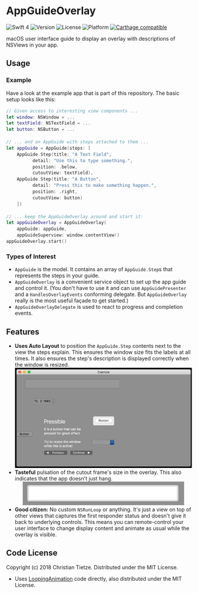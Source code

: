 # AppGuideOverlay

![Swift 4](https://img.shields.io/badge/Swift-4.0-blue.svg?style=flat)
![Version](https://img.shields.io/github/tag/CleanCocoa/AppGuideOverlay.svg?style=flat)
![License](https://img.shields.io/github/license/CleanCocoa/AppGuideOverlay.svg?style=flat)
![Platform](https://img.shields.io/badge/platform-macOS-lightgrey.svg?style=flat)
[![Carthage compatible](https://img.shields.io/badge/Carthage-compatible-4BC51D.svg?style=flat)](https://github.com/Carthage/Carthage)

macOS user interface guide to display an overlay with descriptions of NSViews in your app.

## Usage

### Example

Have a look at the example app that is part of this repository. The basic setup looks like this:

```swift
// Given access to interesting view components ...
let window: NSWindow = ...
let textField: NSTextField = ...
let button: NSButton = ...

// ... and an AppGuide with steps attached to them ...
let appGuide = AppGuide(steps: [
    AppGuide.Step(title: "A Text Field",
          detail: "Use this to type something.",
          position: .below,
          cutoutView: textField),
    AppGuide.Step(title: "A Button",
          detail: "Press this to make something happen.",
          position: .right,
          cutoutView: button)
    ])

// ... keep the AppGuideOverlay around and start it:
let appGuideOverlay = AppGuideOverlay(
    appGuide: appGuide,
    appGuideSuperview: window.contentView!)
appGuideOverlay.start()
```

### Types of Interest

- `AppGuide` is the model. It contains an array of `AppGuide.Step`s that represents the steps in your guide.
- `AppGuideOverlay` is a convenient service object to set up the app guide and control it. (You don't have to use it and can use `AppGuidePresenter` and a `HandlesOverlayEvents` conforming delegate. But `AppGuideOverlay` really is the most useful façade to get started.)
- `AppGuideOverlayDelegate` is used to react to progress and completion events.

## Features

- **Uses Auto Layout** to position the `AppGuide.Step` contents next to the view the steps explain. This ensures the window size fits the labels at all times. It also ensures the step's description is displayed correctly when the window is resized. 
    <div align="center">
    <img src="img/auto-layout.gif" />
    </div>
- **Tasteful** pulsation of the cutout frame's size in the overlay. This also indicates that the app doesn't just hang.
    <div align="center">
    <img src="img/breathing.gif" />
    </div>
- **Good citizen:** No custom `NSRunLoop` or anything. It's just a view on top of other views that captures the first responder status and doesn't give it back to underlying controls. This means you can remote-control your user interface to change display content and animate as usual while the overlay is visible.

## Code License

Copyright (c) 2018 Christian Tietze. Distributed under the MIT License.

- Uses [LoopingAnimation](https://github.com/CleanCocoa/LoopingAnimation) code directly, also distributed under the MIT License.
